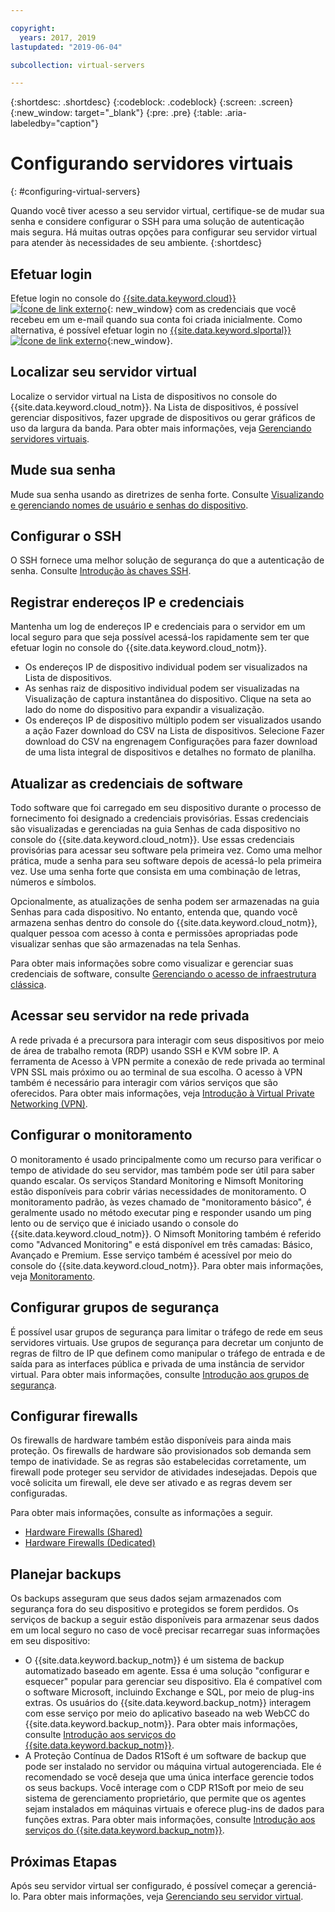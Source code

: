 ```yaml
---

copyright:
  years: 2017, 2019
lastupdated: "2019-06-04"

subcollection: virtual-servers

---
```


{:shortdesc: .shortdesc}
{:codeblock: .codeblock}
{:screen: .screen}
{:new_window: target="_blank"}
{:pre: .pre}
{:table: .aria-labeledby="caption"}


# Configurando servidores virtuais
{: #configuring-virtual-servers}

Quando você tiver acesso a seu servidor virtual, certifique-se de mudar sua senha e considere configurar o SSH para uma solução de autenticação mais segura. Há muitas outras opções para configurar seu servidor virtual para atender às necessidades de seu ambiente.
{:shortdesc}

## Efetuar login
Efetue login no console do [{{site.data.keyword.cloud}} ![Ícone de link externo](../icons/launch-glyph.svg "Ícone de link externo")](https://cloud.ibm.com/classic?){: new_window} com as credenciais que você recebeu em um e-mail quando sua conta foi criada inicialmente. Como alternativa, é possível efetuar login no [{{site.data.keyword.slportal}} ![Ícone de link externo](../../icons/launch-glyph.svg "Ícone de link externo")](https://control.softlayer.com/){:new_window}.

## Localizar seu servidor virtual
Localize o servidor virtual na Lista de dispositivos no console do {{site.data.keyword.cloud_notm}}. Na Lista de dispositivos, é possível gerenciar dispositivos, fazer upgrade de dispositivos ou gerar gráficos de uso da largura da banda. Para obter mais informações, veja [Gerenciando servidores virtuais](/docs/vsi?topic=virtual-servers-managing-virtual-servers#managing-virtual-servers).

## Mude sua senha
Mude sua senha usando as diretrizes de senha forte. Consulte [Visualizando e gerenciando nomes de usuário e senhas do dispositivo](/docs/vsi?topic=virtual-servers-view-update-user-name-password-for-device#view-update-user-name-password-for-device).

## Configurar o SSH
O SSH fornece uma melhor solução de segurança do que a autenticação de senha. Consulte [Introdução às chaves SSH](/docs/infrastructure/ssh-keys?topic=ssh-keys-getting-started-tutorial#getting-started-tutorial).

## Registrar endereços IP e credenciais
Mantenha um log de endereços IP e credenciais para o servidor em um local seguro para que seja possível acessá-los rapidamente sem ter que efetuar login no console do {{site.data.keyword.cloud_notm}}.
- Os endereços IP de dispositivo individual podem ser visualizados na Lista de dispositivos.
- As senhas raiz de dispositivo individual podem ser visualizadas na Visualização de captura instantânea do dispositivo. Clique na seta ao lado do nome do dispositivo para expandir a visualização.
- Os endereços IP de dispositivo múltiplo podem ser visualizados usando a ação Fazer download do CSV na Lista de dispositivos. Selecione Fazer download do CSV na engrenagem Configurações para fazer download de uma lista integral de dispositivos e detalhes no formato de planilha.

## Atualizar as credenciais de software
Todo software que foi carregado em seu dispositivo durante o processo de fornecimento foi designado a credenciais provisórias. Essas credenciais são visualizadas e gerenciadas na guia Senhas de cada dispositivo no console do {{site.data.keyword.cloud_notm}}. Use essas credenciais provisórias para acessar seu software pela primeira vez. Como uma melhor prática, mude a senha para seu software depois de acessá-lo pela primeira vez. Use uma senha forte que consista em uma combinação de letras, números e símbolos.

Opcionalmente, as atualizações de senha podem ser armazenadas na guia Senhas para cada dispositivo. No entanto, entenda que, quando você armazena senhas dentro do console do {{site.data.keyword.cloud_notm}}, qualquer pessoa com acesso à conta e permissões apropriadas pode visualizar senhas que são armazenadas na tela Senhas.

Para obter mais informações sobre como visualizar e gerenciar suas credenciais de software, consulte [Gerenciando o acesso de infraestrutura clássica](/docs/vsi?topic=iam-mngclassicinfra).

## Acessar seu servidor na rede privada
A rede privada é a precursora para interagir com seus dispositivos por meio de área de trabalho remota (RDP) usando SSH e KVM sobre IP. A ferramenta de Acesso à VPN permite a conexão de rede privada ao terminal VPN SSL mais próximo ou ao terminal de sua escolha. O acesso à VPN também é necessário para interagir com vários serviços que são oferecidos. Para obter mais informações, veja [Introdução à Virtual Private Networking (VPN)](/docs/infrastructure/iaas-vpn?topic=VPN-gettingstarted-with-virtual-private-networking).

## Configurar o monitoramento
O monitoramento é usado principalmente como um recurso para verificar o tempo de atividade do seu servidor, mas também pode ser útil para saber quando escalar. Os serviços Standard Monitoring e Nimsoft Monitoring estão disponíveis para cobrir várias necessidades de monitoramento. O monitoramento padrão, às vezes chamado de "monitoramento básico", é geralmente usado no método executar ping e responder usando um ping lento ou de serviço que é iniciado usando o console do {{site.data.keyword.cloud_notm}}. O Nimsoft Monitoring também é referido como "Advanced Monitoring" e está disponível em três camadas: Básico, Avançado e Premium. Esse serviço também é acessível por meio do console do {{site.data.keyword.cloud_notm}}. Para obter mais informações, veja [Monitoramento](/docs/infrastructure/SLmonitoring?topic=slmonitoring-monitoring#monitoring).

## Configurar grupos de segurança
É possível usar grupos de segurança para limitar o tráfego de rede em seus servidores virtuais. Use grupos de segurança para decretar um conjunto de regras de filtro de IP que definem como manipular o tráfego de entrada e de saída para as interfaces pública e privada de uma instância de servidor virtual. Para obter mais informações, consulte [Introdução aos grupos de segurança](/docs/infrastructure/security-groups?topic=security-groups-getting-started).

## Configurar firewalls
Os firewalls de hardware também estão disponíveis para ainda mais proteção. Os firewalls de hardware são provisionados sob demanda sem tempo de inatividade. Se as regras são estabelecidas corretamente, um firewall pode proteger seu servidor de atividades indesejadas. Depois que você solicita um firewall, ele deve ser ativado e as regras devem ser configuradas.

Para obter mais informações, consulte as informações a seguir.

* [Hardware Firewalls (Shared)](/docs/infrastructure/hardware-firewall-shared?topic=hardware-firewall-shared-about-hardware-firewall-shared-)
* [Hardware Firewalls (Dedicated)](/docs/infrastructure/hardware-firewall-dedicated?topic=hardware-firewall-dedicated-about-the-hardware-firewall-dedicated-)

## Planejar backups
Os backups asseguram que seus dados sejam armazenados com segurança fora do seu dispositivo e protegidos se forem perdidos. Os serviços de backup a seguir estão disponíveis para armazenar seus dados em um local seguro no caso de você precisar recarregar suas informações em seu dispositivo:
- O {{site.data.keyword.backup_notm}} é um sistema de backup automatizado baseado em agente. Essa é uma solução "configurar e esquecer" popular para gerenciar seu dispositivo. Ela é compatível com o software Microsoft, incluindo Exchange e SQL, por meio de plug-ins extras. Os usuários do {{site.data.keyword.backup_notm}} interagem com esse serviço por meio do aplicativo baseado na web WebCC do {{site.data.keyword.backup_notm}}. Para obter mais informações, consulte [Introdução aos serviços do {{site.data.keyword.backup_notm}}](/docs/infrastructure/Backup?topic=Backup-getting-started).
- A Proteção Contínua de Dados R1Soft é um software de backup que pode ser instalado no servidor ou máquina virtual autogerenciada. Ele é recomendado se você deseja que uma única interface gerencie todos os seus backups. Você interage com o CDP R1Soft por meio de seu sistema de gerenciamento proprietário, que permite que os agentes sejam instalados em máquinas virtuais e oferece plug-ins de dados para funções extras. Para obter mais informações, consulte [Introdução aos serviços do {{site.data.keyword.backup_notm}}](/docs/infrastructure/Backup?topic=Backup-getting-started).

## Próximas Etapas
Após seu servidor virtual ser configurado, é possível começar a gerenciá-lo. Para obter mais informações, veja [Gerenciando seu servidor virtual](/docs/vsi?topic=virtual-servers-managing-virtual-servers#managing-virtual-servers).
